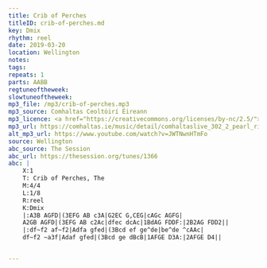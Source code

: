```yaml
---
title: Crib of Perches
titleID: crib-of-perches.md
key: Dmix
rhythm: reel
date: 2019-03-20
location: Wellington
notes:
tags:
repeats: 1 
parts: AABB 
regtuneoftheweek:
slowtuneoftheweek:
mp3_file: /mp3/crib-of-perches.mp3
mp3_source: Comhaltas Ceoltóirí Éireann
mp3_licence: <a href="https://creativecommons.org/licenses/by-nc/2.5/">CC-BY-NC-2.5</a>
mp3_url: https://comhaltas.ie/music/detail/comhaltaslive_302_2_pearl_river_fiddle_trio
alt_mp3_url: https://www.youtube.com/watch?v=JWTNwnHTmFo
source: Wellington
abc_source: The Session
abc_url: https://thesession.org/tunes/1366
abc: |
    X:1
    T: Crib of Perches, The
    M:4/4
    L:1/8
    R:reel
    K:Dmix
    |:A3B AGFD|(3EFG AB c3A|G2EC G,CEG|cAGc AGFG|
    A2GB AGFD|(3EFG AB c2Ac|dfec dcAc|1BdAG FDDF:|2B2AG FDD2||
    |:df~f2 af~f2|Adfa gfed|(3Bcd ef ge^de|be^de ^cAAc|
    df~f2 ~a3f|Adaf gfed|(3Bcd ge dBcB|1AFGE D3A:|2AFGE D4||


---
```

